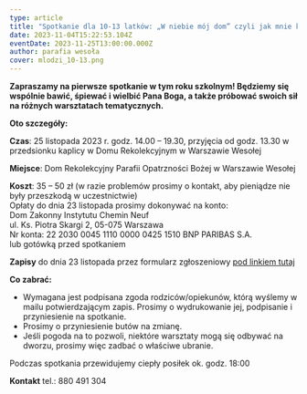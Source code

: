 ```yaml
---
type: article
title: "Spotkanie dla 10-13 latków: „W niebie mój dom” czyli jak mnie kocha Tata"
date: 2023-11-04T15:22:53.104Z
eventDate: 2023-11-25T13:00:00.000Z
author: parafia wesoła
cover: mlodzi_10-13.png
---
```

<!--StartFragment-->

**Zapraszamy na pierwsze spotkanie w tym roku szkolnym! Będziemy się wspólnie bawić, śpiewać i wielbić Pana Boga, a także próbować swoich sił na różnych warsztatach tematycznych.**

**Oto szczegóły:**

**Czas**: 25 listopada 2023 r. godz. 14.00 – 19.30, przyjęcia od godz. 13.30 w przedsionku kaplicy w Domu Rekolekcyjnym w Warszawie Wesołej

**Miejsce**: Dom Rekolekcyjny Parafii Opatrzności Bożej w Warszawie Wesołej

**Koszt**: 35 – 50 zł (w razie problemów prosimy o kontakt, aby pieniądze nie były przeszkodą w uczestnictwie)\
Opłaty do dnia 23 listopada prosimy dokonywać na konto:\
Dom Zakonny Instytutu Chemin Neuf \
ul. Ks. Piotra Skargi 2, 05-075 Warszawa \
Nr konta: 22 2030 0045 1110 0000 0425 1510 BNP PARIBAS S.A.\
lub gotówką przed spotkaniem

**Zapisy** do dnia 23 listopada przez formularz zgłoszeniowy [pod linkiem tutaj](https://docs.google.com/forms/d/e/1FAIpQLSfb5byyrcca294eV1CSfuxZYK2Fu_wlIJViEWDZWDNxGPlW9w/viewform?usp=sharing)

**Co zabrać:**

* Wymagana jest podpisana zgoda rodziców/opiekunów, którą wyślemy w mailu potwierdzającym zapis. Prosimy o wydrukowanie jej, podpisanie i przyniesienie na spotkanie.
* Prosimy o przyniesienie butów na zmianę.
* Jeśli pogoda na to pozwoli, niektóre warsztaty mogą się odbywać na dworzu, prosimy więc zadbać o właściwe ubranie.

Podczas spotkania przewidujemy ciepły posiłek ok. godz. 18:00

**Kontakt** tel.: 880 491 304

<!--EndFragment-->
